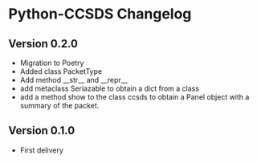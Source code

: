 # Python-CCSDS Changelog

## Version 0.2.0

- Migration to Poetry
- Added class PacketType
- Add method \_\_str__ and \_\_repr__ 
- add metaclass Seriazable to obtain a dict from a class
- add a method show to the class ccsds to obtain a Panel object with a summary of the packet.

## Version 0.1.0

- First delivery
